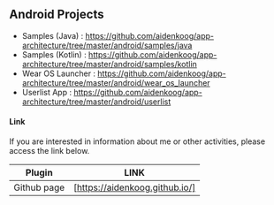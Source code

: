 ## Android Projects

- Samples (Java) : https://github.com/aidenkoog/app-architecture/tree/master/android/samples/java
- Samples (Kotlin) : https://github.com/aidenkoog/app-architecture/tree/master/android/samples/kotlin
- Wear OS Launcher : https://github.com/aidenkoog/app-architecture/tree/master/android/wear_os_launcher
- Userlist App : https://github.com/aidenkoog/app-architecture/tree/master/android/userlist

#### Link

If you are interested in information about me or other activities, please access the link below.

| Plugin      | LINK                           |
| ----------- | ------------------------------ |
| Github page | [https://aidenkoog.github.io/] |
